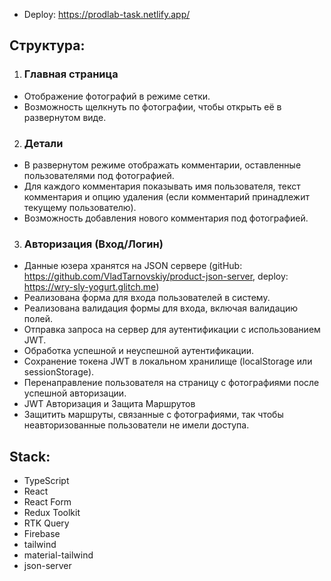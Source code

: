 - Deploy: https://prodlab-task.netlify.app/

## Структура:

1. ### Главная страница

- Отображение фотографий в режиме сетки.
- Возможность щелкнуть по фотографии, чтобы открыть её в развернутом виде.

2. ### Детали

- В развернутом режиме отображать комментарии, оставленные пользователями под фотографией.
- Для каждого комментария показывать имя пользователя, текст комментария и опцию удаления (если комментарий принадлежит текущему пользователю).
- Возможность добавления нового комментария под фотографией.

3. ### Авторизация (Вход/Логин)

- Данные юзера хранятся на JSON сервере (gitHub: https://github.com/VladTarnovskiy/product-json-server, deploy: https://wry-sly-yogurt.glitch.me)
- Реализована форма для входа пользователей в систему.
- Реализована валидация формы для входа, включая валидацию полей.
- Отправка запроса на сервер для аутентификации с использованием JWT.
- Обработка успешной и неуспешной аутентификации.
- Сохранение токена JWT в локальном хранилище (localStorage или sessionStorage).
- Перенаправление пользователя на страницу с фотографиями после успешной авторизации.
- JWT Авторизация и Защита Маршрутов
- Защитить маршруты, связанные с фотографиями, так чтобы неавторизованные пользователи не имели доступа.

## Stack:

- TypeScript
- React
- React Form
- Redux Toolkit
- RTK Query
- Firebase
- tailwind
- material-tailwind
- json-server
